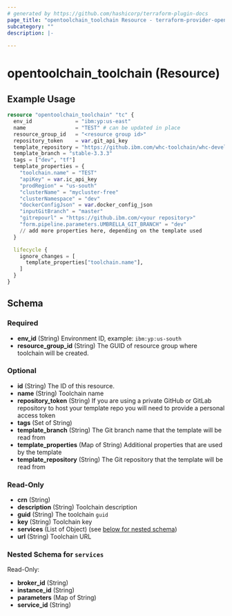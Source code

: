 ```yaml
---
# generated by https://github.com/hashicorp/terraform-plugin-docs
page_title: "opentoolchain_toolchain Resource - terraform-provider-opentoolchain"
subcategory: ""
description: |-
  
---
```


# opentoolchain_toolchain (Resource)



## Example Usage

```terraform
resource "opentoolchain_toolchain" "tc" {
  env_id              = "ibm:yp:us-east"
  name                = "TEST" # can be updated in place
  resource_group_id   = "<resource group id>"
  repository_token    = var.git_api_key
  template_repository = "https://github.ibm.com/whc-toolchain/whc-developer-toolchain-CI"
  template_branch = "stable-3.3.3"
  tags = ["dev", "tf"]
  template_properties = {
    "toolchain.name" = "TEST"
    "apiKey" = var.ic_api_key
    "prodRegion" = "us-south"
    "clusterName" = "mycluster-free"
    "clusterNamespace" = "dev"
    "dockerConfigJson" = var.docker_config_json
    "inputGitBranch" = "master"
    "gitrepourl" = "https://github.ibm.com/<your repository>"
    "form.pipeline.parameters.UMBRELLA_GIT_BRANCH" = "dev"
    // add more properties here, depending on the template used
  }

  lifecycle {
    ignore_changes = [
      template_properties["toolchain.name"],
    ]
  }
}
```

<!-- schema generated by tfplugindocs -->
## Schema

### Required

- **env_id** (String) Environment ID, example: `ibm:yp:us-south`
- **resource_group_id** (String) The GUID of resource group where toolchain will be created.

### Optional

- **id** (String) The ID of this resource.
- **name** (String) Toolchain name
- **repository_token** (String) If you are using a private GitHub or GitLab repository to host your template repo you will need to provide a personal access token
- **tags** (Set of String)
- **template_branch** (String) The Git branch name that the template will be read from
- **template_properties** (Map of String) Additional properties that are used by the template
- **template_repository** (String) The Git repository that the template will be read from

### Read-Only

- **crn** (String)
- **description** (String) Toolchain description
- **guid** (String) The toolchain `guid`
- **key** (String) Toolchain key
- **services** (List of Object) (see [below for nested schema](#nestedatt--services))
- **url** (String) Toolchain URL

<a id="nestedatt--services"></a>
### Nested Schema for `services`

Read-Only:

- **broker_id** (String)
- **instance_id** (String)
- **parameters** (Map of String)
- **service_id** (String)


